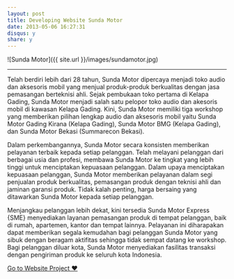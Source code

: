 ```yaml
---
layout: post
title: Developing Website Sunda Motor
date: 2013-05-06 16:27:31
disqus: y
share: y
---
```


![Sunda Motor]({{ site.url }}/images/sundamotor.jpg)

---

Telah berdiri lebih dari 28 tahun, Sunda Motor dipercaya menjadi toko audio dan aksesoris mobil yang menjual produk-produk berkualitas dengan jasa pemasangan berteknisi ahli. Sejak pembukaan toko pertama di Kelapa Gading, Sunda Motor menjadi salah satu pelopor toko audio dan akesoris mobil di kawasan Kelapa Gading. Kini, Sunda Motor memiliki tiga workshop yang memberikan pilihan lengkap audio dan aksesoris mobil yaitu Sunda Motor Gading Kirana (Kelapa Gading), Sunda Motor BMG (Kelapa Gading), dan Sunda Motor Bekasi (Summarecon Bekasi).

Dalam perkembangannya, Sunda Motor secara konsisten memberikan pelayanan terbaik kepada setiap pelanggan. Telah melayani pelanggan dari berbagai usia dan profesi, membawa Sunda Motor ke tingkat yang lebih tinggi untuk menciptakan kepuasaan pelanggan. Dalam upaya menciptakan kepuasaan pelanggan, Sunda Motor memberikan pelayanan dalam segi penjualan produk berkualitas, pemasangan produk dengan teknisi ahli dan jaminan garansi produk. Tidak kalah penting, harga bersaing yang ditawarkan Sunda Motor kepada setiap pelanggan.

Menjangkau pelanggan lebih dekat, kini tersedia Sunda Motor Express {SME} menyediakan layanan pemasangan produk di tempat pelanggan, baik di rumah, apartemen, kantor dan tempat lainnya. Pelayanan ini diharapakan dapat memberikan segala kemudahan bagi pelanggan Sunda Motor yang sibuk dengan beragam aktifitas sehingga tidak sempat datang ke workshop. Bagi pelanggan diluar kota, Sunda Motor menyediakan fasilitas transaksi dengan pengiriman produk ke seluruh kota Indonesia.

<a href="http://sundamotor.com" target="_blank" class="big-button gray">Go to Website Project &hearts;</a>